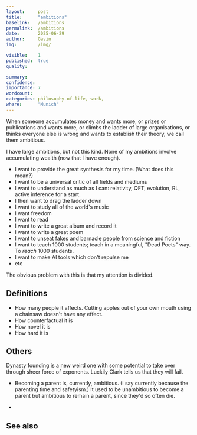 ```yaml
---
layout:     post
title:      "ambitions"
baselink:   /ambitions
permalink:  /ambitions
date:       2025-06-29
author:     Gavin
img:        /img/

visible:    1
published:  true
quality:    

summary:    
confidence: 
importance: 7
wordcount:  
categories: philosophy-of-life, work, 
where:      "Munich"
---
```



When someone accumulates money and wants more, or prizes or publications and wants more, or climbs the ladder of large organisations, or thinks everyone else is wrong and wants to establish their theory, we call them ambitious.

I have large ambitions, but not this kind. None of my ambitions involve accumulating wealth (now that I have enough).

* I want to provide the great synthesis for my time. (What does this mean?)
* I want to be a universal critic of all fields and mediums
* I want to understand as much as I can: relativity, QFT, evolution, RL, active inference for a start.
* I then want to drag the ladder down
* I want to study all of the world's music 
* I want freedom
* I want to read 
* I want to write a great album and record it
* I want to write a great poem
* I want to unseat fakes and barnacle people from science and fiction
* I want to teach 1000 students; teach in a meaningful, "Dead Poets" way. To _reach_ 1000 students.
* I want to make AI tools which don't repulse me
* etc

The obvious problem with this is that my attention is divided.

## Definitions

* How many people it affects. Cutting apples out of your own mouth using a chainsaw doesn't have any effect.
* How counterfactual it is
* How novel it is
* How hard it is


## Others 

Dynasty founding is a new weird one with some potential to take over through sheer force of exponents. Luckily Clark tells us that they will fail.

* Becoming a parent is, currently, ambitious. (I say currently because the parenting time and safetyism.) It used to be unambitious to become a parent but ambitious to remain a parent, since they'd so often die.

* 

## See also

